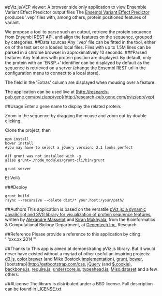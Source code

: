#pViz.js/VEP viewer: A browser side only application to view Ensemble Variant Effect Predictor output files
The [Ensembl Variant Effect Predictor](http://ensembl.ebi.com/vep) produces '.vep' files with, among others, protein positioned features of variant.

We propose a tool to parse such an output, retrieve the protein sequence from [Ensembl REST API](http://beta.rest.ensembl.org), and align the features on the sequence, grouped by categories.
##Data sources
Any '.vep' file can be fitted in the tool, either on of the test set or a loaded local files. Files with up to 1.5M lines can be parsed in a chrome browser in approximatively 10 seconds.
###Parsed features
Any features with protein position are displayed. By default, only the protein with an 'ENSP.+' identifier can be displayed by default as the sequence is retrieved on a server (change the Ensembl REST url in the configuration menu to connect to a local store).

The field in the 'Extras' column are displayed when mousing over a feature.

The application can be used live at [http://research-pub.gene.com/pviz/app/vep](http://research-pub.gene.com/pviz/app/vep)

##Usage
Enter a gene name to display the related protein.

Zoom in the sequence by dragging the mouse and zoom out by double clicking.

Clone the project, then

    npm install
    bower install
    #you may have to select a jQuery version: 2.1 looks perfect

    #if grunt was not installed with -g
    alias grunt=./node_modules/grunt-cli/bin/grunt

    grunt server

Et Voilà

###Deploy

    grunt build
    rsync --recursive --delete dist/* your.host:/your/path/

##Authors
This application is based on the versatile [pViz.js: a dynamic JavaScript and SVG library for visualization of protein sequence features](http://github.com/genentech/pviz),
written by [Alexandre Masselot](mailto://masselot.alexandre@gene.com) and [Kiran Mukhyala](mailto://mukhyala.kiran@gene.com),
from the Bioinformatics & Computational Biology Department, at [Genentech Inc.](http://www.gene.com) Research.

##Reference
Please provide a reference to this application by citing:
'''xxx.xx 2014'''

##Thanks to
This app is aimed at demonstrating pViz.js library.
But it would never have existed without a myriad of other useful an inspiring projects: [d3.js](http://d3js.org),
[color brewer](http://colorbrewer2.org) (and Mike Bostock [implementation](http://bl.ocks.org/mbostock/5577023)),
[grunt](http://gruntjs.com), [bower](https://npmjs.org/package/bower),
[bootstrap](http://getbootstrap.com/css,
[jQuery](http://jquery.com) (and [$.cookie)](https://github.com/carhartl/jquery-cookie),
[backbone.js](http://backbonejs.org), [require.js](http://requirejs.org),
[underscore.js](http://underscorejs.org), [typeahead.js](http://twitter.github.io/typeahead.js),
[Miso.dataset](http://misoproject.com/dataset) and a few others.


###License
The library is distributed under a BSD license. Full description can be found in [LICENSE.txt](LICENSE.txt)